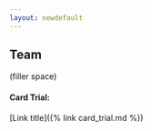 ```yaml
---
layout: newdefault
---
```

## Team


(filler space)


#### Card Trial:

[Link title]({% link card_trial.md %})
